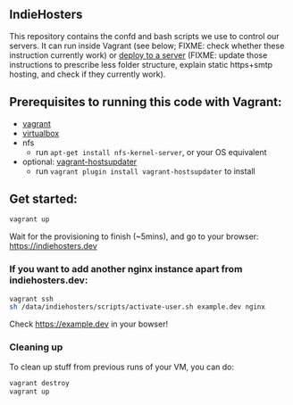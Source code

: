 ## IndieHosters

This repository contains the confd and bash scripts we use to control our servers.
It can run inside Vagrant (see below; FIXME: check whether these instruction currently work) or
[deploy to a server](doc/getting-started-as-a-hoster.md) (FIXME: update those instructions to
prescribe less folder structure, explain static https+smtp hosting, and check if they currently
work).

## Prerequisites to running this code with Vagrant:
- [vagrant](http://www.vagrantup.com/)
- [virtualbox](https://www.virtualbox.org/)
- nfs
  - run `apt-get install nfs-kernel-server`, or your OS equivalent
- optional: [vagrant-hostsupdater](https://github.com/cogitatio/vagrant-hostsupdater)
  - run `vagrant plugin install vagrant-hostsupdater` to install

## Get started:

```bash
vagrant up
```

Wait for the provisioning to finish (~5mins), and go to your browser: https://indiehosters.dev

### If you want to add another nginx instance apart from indiehosters.dev:

```bash
vagrant ssh
sh /data/indiehosters/scripts/activate-user.sh example.dev nginx
```
Check https://example.dev in your bowser!

### Cleaning up

To clean up stuff from previous runs of your VM, you can do:

```bash
vagrant destroy
vagrant up
```

